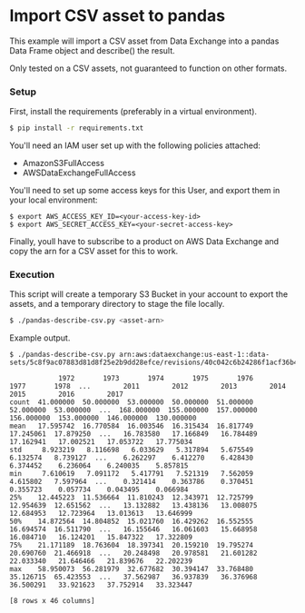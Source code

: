 # Import CSV asset to pandas
This example will import a CSV asset from Data Exchange into a pandas Data Frame object and describe() the result.

Only tested on a CSV assets, not guaranteed to function on other formats.

### Setup
First, install the requirements (preferably in a virtual environment).

```bash
$ pip install -r requirements.txt
```

You'll need an IAM user set up with the following policies attached:
* AmazonS3FullAccess
* AWSDataExchangeFullAccess

You'll need to set up some access keys for this User, and export them in your local environment:

```
$ export AWS_ACCESS_KEY_ID=<your-access-key-id>
$ export AWS_SECRET_ACCESS_KEY=<your-secret-access-key>
```

Finally, youll have to subscribe to a product on AWS Data Exchange and copy the arn for a CSV asset for this to work.
### Execution

This script will create a temporary S3 Bucket in your account to export the assets, and a temporary directory
to stage the file locally.

```bash
$ ./pandas-describe-csv.py <asset-arn>
```

Example output.

```
$ ./pandas-describe-csv.py arn:aws:dataexchange:us-east-1::data-sets/5c8f9ac07883d81d8f25e2b9dd28efce/revisions/40c042c6b24286f1acf36b49e5748b36/assets/770435e0fd1aa970450b1b7c2e6a39f9 

            1972       1973       1974       1975       1976       1977       1978  ...        2011        2012        2013        2014        2015        2016        2017
count  41.000000  50.000000  53.000000  50.000000  51.000000  52.000000  53.000000  ...  168.000000  155.000000  157.000000  156.000000  153.000000  146.000000  130.000000
mean   17.595742  16.770584  16.003546  16.315434  16.817749  17.245061  17.879250  ...   16.783580   17.166849   16.784489   17.162941   17.002521   17.053722   17.775034
std     8.923219   8.116698   6.033629   5.317894   5.675549   6.132574   8.739127  ...    6.262297    6.412270    6.428430    6.374452    6.236064    6.240035    5.857815
min     7.610619   7.091172   5.417791   7.521319   7.562059   4.615802   7.597964  ...    0.321414    0.363786    0.370451    0.355723    0.057734    0.043495    0.066984
25%    12.445223  11.536664  11.810243  12.343971  12.725799  12.954639  12.651562  ...   13.132882   13.438136   13.008075   12.684953   12.723964   13.013613   13.646999
50%    14.872564  14.804852  15.021760  16.429262  16.552555  16.694574  16.511790  ...   16.155646   16.061603   15.668958   16.084710   16.124201   15.847322   17.322809
75%    21.171189  18.763604  18.397341  20.159210  19.795274  20.690760  21.466918  ...   20.248498   20.978581   21.601282   22.033340   21.646466   21.839676   22.202239
max    58.950073  56.281979  32.677682  30.394147  33.768480  35.126715  65.423553  ...   37.562987   36.937839   36.376968   36.500291   33.921623   37.752914   33.323447

[8 rows x 46 columns]
```